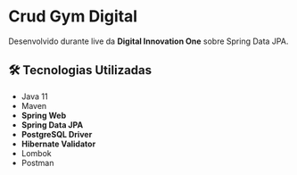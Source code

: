 
<h1>Crud Gym Digital</h1>
<p>Desenvolvido durante live da <strong> Digital Innovation One</strong> sobre Spring Data JPA</a>.<br>

<h2>🛠 Tecnologias Utilizadas</h2>

<ul>
    <li>Java 11</li>
    <li>Maven</li>
    <li><strong>Spring Web</strong></li>
    <li><strong>Spring Data JPA</strong></li>
    <li><strong>PostgreSQL Driver</strong></li>
    <li><strong>Hibernate Validator</strong></li>
    <li>Lombok</li>
    <li>Postman</li>
</ul>

